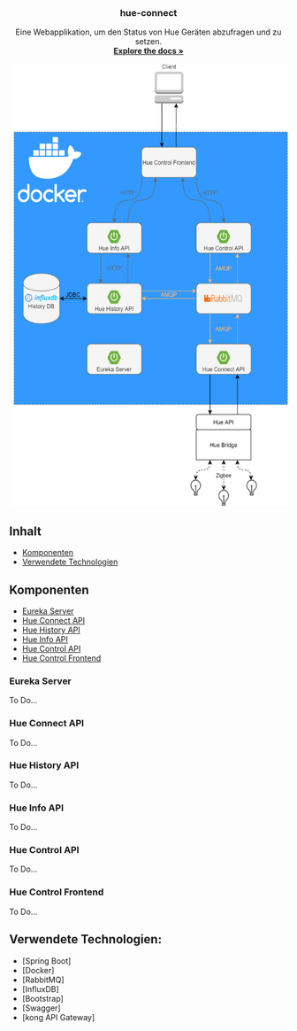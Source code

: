 <br />
<p align="center">
  <h3 align="center">hue-connect</h3>

  <p align="center">
    Eine Webapplikation, um den Status von Hue Geräten abzufragen und zu setzen.
    <br />
    <a href="https://github.com/mariusgiesen/hue-connect"><strong>Explore the docs »</strong></a>
    <br />
  </p>
  <img src="system_components.png" height="800">
</p>

## Inhalt
* [Komponenten](#komponenten)
* [Verwendete Technologien](#verwendete-technologien)

## Komponenten

* [Eureka Server](#eureka-server)
* [Hue Connect API](#hue-connect-api)
* [Hue History API](#hue-history-api)
* [Hue Info API](#hue-info-api)
* [Hue Control API](#hue-control-api)
* [Hue Control Frontend](#hue-control-frontend)

### Eureka Server
To Do...

### Hue Connect API
To Do...

### Hue History API
To Do...

### Hue Info API
To Do...

### Hue Control API
To Do...

### Hue Control Frontend
To Do...

## Verwendete Technologien:
* [Spring Boot]
* [Docker]
* [RabbitMQ]
* [InfluxDB]
* [Bootstrap]
* [Swagger]
* [kong API Gateway]
